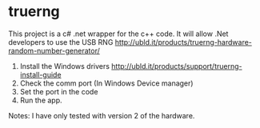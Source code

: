 # truerng

This project is a c# .net wrapper for the c++ code.  It will allow .Net developers to use the USB RNG http://ubld.it/products/truerng-hardware-random-number-generator/

1.  Install the Windows drivers http://ubld.it/products/support/truerng-install-guide
2.  Check the comm port (In Windows Device manager)
3.  Set the port in the code
4.  Run the app.

Notes:  I have only tested with version 2 of the hardware.
